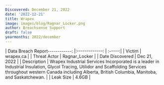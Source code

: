 ```yaml
---
Discovered: December 21, 2022
date: '2022-12-21'
title: Wrapex
image: images/blog/Ragnar_Locker.png
author: Breachsense Support
draft: false
yearmonths: 2022/december
---
```


| Data Breach Report------------:     |:-------------:    | :-----:|
| Victim      | wrapex.ca      | 
| Threat Actor      | Ragnar_Locker      | 
| Date Discovered      | Dec 21, 2022      | 
| Description      | Wrapex Industrial Services Incorporated is a leader in Industrial Insulation, Glycol Tracing, Utilidor and Scaffolding Services throughout western Canada including Alberta, British Columbia, Manitoba, and Saskatchewan.      | 
| Leak Size      | 4.6GB      | 

